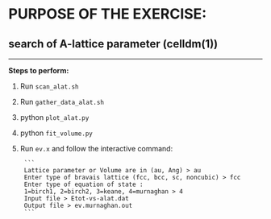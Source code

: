 # PURPOSE OF THE EXERCISE:
## search of A-lattice parameter (celldm(1)) 
----------------------------------------------------------

**Steps to perform:**

1. Run `scan_alat.sh` 

2. Run `gather_data_alat.sh`

3. python `plot_alat.py`

4. python `fit_volume.py`

5. Run `ev.x` and follow the interactive command:

        ```
        Lattice parameter or Volume are in (au, Ang) > au
        Enter type of bravais lattice (fcc, bcc, sc, noncubic) > fcc
        Enter type of equation of state :
        1=birch1, 2=birch2, 3=keane, 4=murnaghan > 4
        Input file > Etot-vs-alat.dat
        Output file > ev.murnaghan.out
        ```
